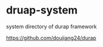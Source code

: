 druap-system
============

system directory of durap framework

https://github.com/doujiang24/durap
